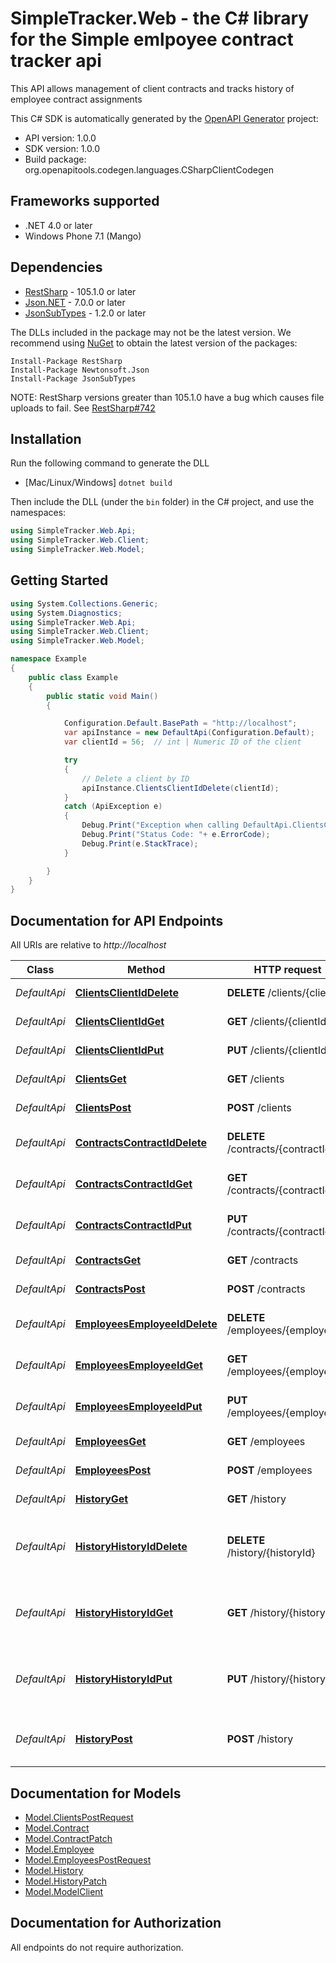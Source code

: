 # SimpleTracker.Web - the C# library for the Simple emlpoyee contract tracker api

This API allows management of client contracts and tracks history of employee contract assignments


This C# SDK is automatically generated by the [OpenAPI Generator](https://openapi-generator.tech) project:

- API version: 1.0.0
- SDK version: 1.0.0
- Build package: org.openapitools.codegen.languages.CSharpClientCodegen

## Frameworks supported


- .NET 4.0 or later
- Windows Phone 7.1 (Mango)

## Dependencies


- [RestSharp](https://www.nuget.org/packages/RestSharp) - 105.1.0 or later
- [Json.NET](https://www.nuget.org/packages/Newtonsoft.Json/) - 7.0.0 or later
- [JsonSubTypes](https://www.nuget.org/packages/JsonSubTypes/) - 1.2.0 or later

The DLLs included in the package may not be the latest version. We recommend using [NuGet](https://docs.nuget.org/consume/installing-nuget) to obtain the latest version of the packages:

```
Install-Package RestSharp
Install-Package Newtonsoft.Json
Install-Package JsonSubTypes
```

NOTE: RestSharp versions greater than 105.1.0 have a bug which causes file uploads to fail. See [RestSharp#742](https://github.com/restsharp/RestSharp/issues/742)

## Installation


Run the following command to generate the DLL

- [Mac/Linux/Windows] `dotnet build`

Then include the DLL (under the `bin` folder) in the C# project, and use the namespaces:

```csharp
using SimpleTracker.Web.Api;
using SimpleTracker.Web.Client;
using SimpleTracker.Web.Model;

```

## Getting Started


```csharp
using System.Collections.Generic;
using System.Diagnostics;
using SimpleTracker.Web.Api;
using SimpleTracker.Web.Client;
using SimpleTracker.Web.Model;

namespace Example
{
    public class Example
    {
        public static void Main()
        {

            Configuration.Default.BasePath = "http://localhost";
            var apiInstance = new DefaultApi(Configuration.Default);
            var clientId = 56;  // int | Numeric ID of the client

            try
            {
                // Delete a client by ID
                apiInstance.ClientsClientIdDelete(clientId);
            }
            catch (ApiException e)
            {
                Debug.Print("Exception when calling DefaultApi.ClientsClientIdDelete: " + e.Message );
                Debug.Print("Status Code: "+ e.ErrorCode);
                Debug.Print(e.StackTrace);
            }

        }
    }
}
```

## Documentation for API Endpoints

All URIs are relative to *http://localhost*

Class | Method | HTTP request | Description
------------ | ------------- | ------------- | -------------
*DefaultApi* | [**ClientsClientIdDelete**](docs/DefaultApi.md#clientsclientiddelete) | **DELETE** /clients/{clientId} | Delete a client by ID
*DefaultApi* | [**ClientsClientIdGet**](docs/DefaultApi.md#clientsclientidget) | **GET** /clients/{clientId} | Get a client by ID
*DefaultApi* | [**ClientsClientIdPut**](docs/DefaultApi.md#clientsclientidput) | **PUT** /clients/{clientId} | Update a client by ID
*DefaultApi* | [**ClientsGet**](docs/DefaultApi.md#clientsget) | **GET** /clients | Get all clients
*DefaultApi* | [**ClientsPost**](docs/DefaultApi.md#clientspost) | **POST** /clients | Create new client
*DefaultApi* | [**ContractsContractIdDelete**](docs/DefaultApi.md#contractscontractiddelete) | **DELETE** /contracts/{contractId} | Delete a contract by ID
*DefaultApi* | [**ContractsContractIdGet**](docs/DefaultApi.md#contractscontractidget) | **GET** /contracts/{contractId} | Get a contract by ID
*DefaultApi* | [**ContractsContractIdPut**](docs/DefaultApi.md#contractscontractidput) | **PUT** /contracts/{contractId} | Update a contract by ID
*DefaultApi* | [**ContractsGet**](docs/DefaultApi.md#contractsget) | **GET** /contracts | Get all contracts
*DefaultApi* | [**ContractsPost**](docs/DefaultApi.md#contractspost) | **POST** /contracts | Create new contract
*DefaultApi* | [**EmployeesEmployeeIdDelete**](docs/DefaultApi.md#employeesemployeeiddelete) | **DELETE** /employees/{employeeId} | Delete an employee by ID
*DefaultApi* | [**EmployeesEmployeeIdGet**](docs/DefaultApi.md#employeesemployeeidget) | **GET** /employees/{employeeId} | Get an employee by ID
*DefaultApi* | [**EmployeesEmployeeIdPut**](docs/DefaultApi.md#employeesemployeeidput) | **PUT** /employees/{employeeId} | Update an employee by ID
*DefaultApi* | [**EmployeesGet**](docs/DefaultApi.md#employeesget) | **GET** /employees | Get all employees
*DefaultApi* | [**EmployeesPost**](docs/DefaultApi.md#employeespost) | **POST** /employees | Create new employee
*DefaultApi* | [**HistoryGet**](docs/DefaultApi.md#historyget) | **GET** /history | Get all history
*DefaultApi* | [**HistoryHistoryIdDelete**](docs/DefaultApi.md#historyhistoryiddelete) | **DELETE** /history/{historyId} | Delete an employee contract assignment by ID
*DefaultApi* | [**HistoryHistoryIdGet**](docs/DefaultApi.md#historyhistoryidget) | **GET** /history/{historyId} | Get an employee contract asignment by ID
*DefaultApi* | [**HistoryHistoryIdPut**](docs/DefaultApi.md#historyhistoryidput) | **PUT** /history/{historyId} | Update an employee contract assignment by ID
*DefaultApi* | [**HistoryPost**](docs/DefaultApi.md#historypost) | **POST** /history | Create new employee contract assignment


## Documentation for Models

 - [Model.ClientsPostRequest](docs/ClientsPostRequest.md)
 - [Model.Contract](docs/Contract.md)
 - [Model.ContractPatch](docs/ContractPatch.md)
 - [Model.Employee](docs/Employee.md)
 - [Model.EmployeesPostRequest](docs/EmployeesPostRequest.md)
 - [Model.History](docs/History.md)
 - [Model.HistoryPatch](docs/HistoryPatch.md)
 - [Model.ModelClient](docs/ModelClient.md)


## Documentation for Authorization

All endpoints do not require authorization.
